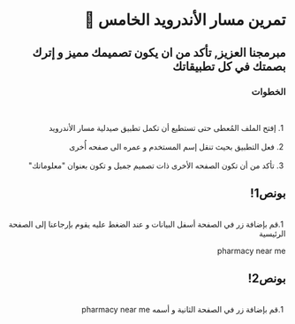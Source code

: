 <div dir = "rtl">

# تمرين مسار الأندرويد الخامس 💚
## مبرمجنا العزيز, تأكد من ان يكون تصميمك مميز و إترك بصمتك في كل تطبيقاتك
### الخطوات 

<br>

&#x202b; 1. إفتح الملف المُعطى حتى تستطيع أن تكمل تطبيق صيدلية مسار الأندرويد 
<br>
<br>
&#x202b; 2. فعل التطبيق بحيث تنقل إسم المستخدم و عمره الى صفحه أُخرى  
<br>
&#x202b; 3. تأكد من أن تكون الصفحه الأخرى ذات تصميم جميل و تكون بعنوان "معلوماتك" 
<br>
 ## بونص1!
<br>
&#x202b; 1.قم بإضافة زر في الصفحة أسفل البيانات و عند الضغط عليه يقوم بإرجاعنا إلى الصفحة الرئيسية
<br>

pharmacy near me
## بونص2!
<br>
&#x202b; 1.قم بإضافة زر في الصفحة الثانية و أسمه pharmacy near me  

<br>
<br>
</div>
